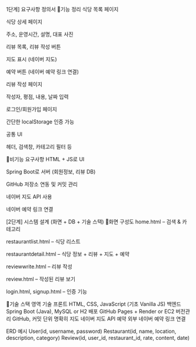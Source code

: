 1단계] 요구사항 정의서
🔹기능 정리
식당 목록 페이지

식당 상세 페이지

주소, 운영시간, 설명, 대표 사진

리뷰 목록, 리뷰 작성 버튼

지도 표시 (네이버 지도)

예약 버튼 (네이버 예약 링크 연결)

리뷰 작성 페이지

작성자, 평점, 내용, 날짜 입력

로그인/회원가입 페이지

간단한 localStorage 인증 가능

공통 UI

헤더, 검색창, 카테고리 필터 등

🔹비기능 요구사항
HTML + JS로 UI

Spring Boot로 서버 (회원정보, 리뷰 DB)

  GitHub 저장소 연동 및 커밋 관리

  네이버 지도 API 사용

  네이버 예약 링크 연결

[2단계] 시스템 설계 (화면 + DB + 기술 스택)
🔹화면 구성도
home.html – 검색 & 카테고리

restaurantlist.html – 식당 리스트

restaurantdetail.html – 식당 정보 + 리뷰 + 지도 + 예약

reviewwrite.html – 리뷰 작성

review.html – 작성된 리뷰 보기

login.html, signup.html – 인증 기능

🔹기술 스택
영역	기술
프론트	HTML, CSS, JavaScript (기초 Vanilla JS)
백엔드	Spring Boot (Java), MySQL or H2
배포	GitHub Pages + Render or EC2
버전관리	GitHub, 커밋 단위 명확히
지도	네이버 지도 API
예약	외부 네이버 예약 링크 연결

ERD 예시
User(id, username, password)
Restaurant(id, name, location, description, category)
Review(id, user_id, restaurant_id, rate, content, date)

